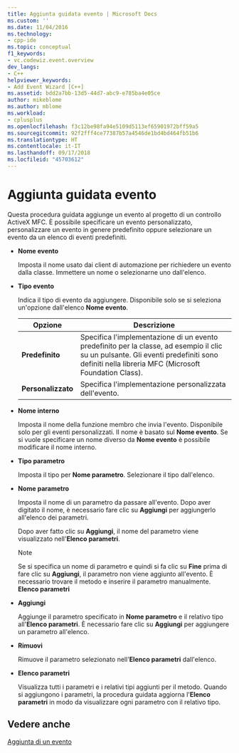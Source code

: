 ```yaml
---
title: Aggiunta guidata evento | Microsoft Docs
ms.custom: ''
ms.date: 11/04/2016
ms.technology:
- cpp-ide
ms.topic: conceptual
f1_keywords:
- vc.codewiz.event.overview
dev_langs:
- C++
helpviewer_keywords:
- Add Event Wizard [C++]
ms.assetid: bdd2a7bb-13d5-44d7-abc9-e785ba4e05ce
author: mikeblome
ms.author: mblome
ms.workload:
- cplusplus
ms.openlocfilehash: f3c12be98fa94e5109d5113ef65901972bff59a5
ms.sourcegitcommit: 92f2fff4ce77387b57a4546de1bd4bd464fb51b6
ms.translationtype: HT
ms.contentlocale: it-IT
ms.lasthandoff: 09/17/2018
ms.locfileid: "45703612"
---
```

# <a name="add-event-wizard"></a>Aggiunta guidata evento
Questa procedura guidata aggiunge un evento al progetto di un controllo ActiveX MFC. È possibile specificare un evento personalizzato, personalizzare un evento in genere predefinito oppure selezionare un evento da un elenco di eventi predefiniti.  
  
- **Nome evento**  

   Imposta il nome usato dai client di automazione per richiedere un evento dalla classe. Immettere un nome o selezionarne uno dall'elenco.  
  
- **Tipo evento**  

   Indica il tipo di evento da aggiungere. Disponibile solo se si seleziona un'opzione dall'elenco **Nome evento**.  
  
   |Opzione|Descrizione|
   |------------|-----------------|
   |**Predefinito**|Specifica l'implementazione di un evento predefinito per la classe, ad esempio il clic su un pulsante. Gli eventi predefiniti sono definiti nella libreria MFC (Microsoft Foundation Class).|
   |**Personalizzato**|Specifica l'implementazione personalizzata dell'evento.|

- **Nome interno**  

   Imposta il nome della funzione membro che invia l'evento. Disponibile solo per gli eventi personalizzati. Il nome è basato sul **Nome evento**. Se si vuole specificare un nome diverso da **Nome evento** è possibile modificare il nome interno.  
  
- **Tipo parametro**  

   Imposta il tipo per **Nome parametro**. Selezionare il tipo dall'elenco.  
  
- **Nome parametro**  

   Imposta il nome di un parametro da passare all'evento. Dopo aver digitato il nome, è necessario fare clic su **Aggiungi** per aggiungerlo all'elenco dei parametri.  
  
   Dopo aver fatto clic su **Aggiungi**, il nome del parametro viene visualizzato nell'**Elenco parametri**.  
  
   > [!NOTE]
   > Se si specifica un nome di parametro e quindi si fa clic su **Fine** prima di fare clic su **Aggiungi**, il parametro non viene aggiunto all'evento. È necessario trovare il metodo e inserire il parametro manualmente. **Elenco parametri**  
  
- **Aggiungi**  

   Aggiunge il parametro specificato in **Nome parametro** e il relativo tipo all'**Elenco parametri**. È necessario fare clic su **Aggiungi** per aggiungere un parametro all'elenco.  
  
- **Rimuovi**  

   Rimuove il parametro selezionato nell'**Elenco parametri** dall'elenco.  
  
- **Elenco parametri**  

   Visualizza tutti i parametri e i relativi tipi aggiunti per il metodo. Quando si aggiungono i parametri, la procedura guidata aggiorna l'**Elenco parametri** in modo da visualizzare ogni parametro con il relativo tipo.  
  
## <a name="see-also"></a>Vedere anche  
 [Aggiunta di un evento](../ide/adding-an-event-visual-cpp.md)